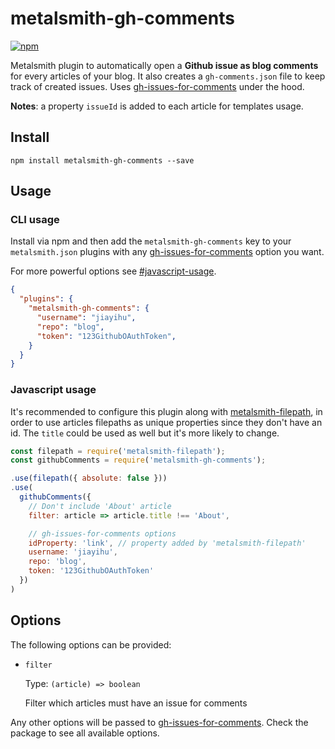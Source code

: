 # metalsmith-gh-comments

[![npm](https://img.shields.io/npm/v/metalsmith-gh-comments.svg)](https://www.npmjs.com/package/metalsmith-gh-comments)

Metalsmith plugin to automatically open a **Github issue as blog comments** for every articles of your blog. It also creates a `gh-comments.json` file to keep track of created issues. Uses [gh-issues-for-comments](https://github.com/jiayihu/gh-issues-for-comments) under the hood.

**Notes**: a property `issueId` is added to each article for templates usage.

## Install

```
npm install metalsmith-gh-comments --save
```

## Usage

### CLI usage

Install via npm and then add the `metalsmith-gh-comments` key to your `metalsmith.json` plugins with any [gh-issues-for-comments](https://github.com/jiayihu/gh-issues-for-comments) option you want.

For more powerful options see [#javascript-usage](#javascript-usage).

```json
{
  "plugins": {
    "metalsmith-gh-comments": {
      "username": "jiayihu",
      "repo": "blog",
      "token": "123GithubOAuthToken",
    }
  }
}
```

### Javascript usage

It's recommended to configure this plugin along with [metalsmith-filepath](https://github.com/lotaris/metalsmith-filepath), in order to use articles filepaths as unique properties since they don't have an id. The `title` could be used as well but it's more likely to change.

```javascript
const filepath = require('metalsmith-filepath');
const githubComments = require('metalsmith-gh-comments');

.use(filepath({ absolute: false }))
.use(
  githubComments({
    // Don't include 'About' article
    filter: article => article.title !== 'About', 

    // gh-issues-for-comments options
    idProperty: 'link', // property added by 'metalsmith-filepath'
    username: 'jiayihu',
    repo: 'blog',
    token: '123GithubOAuthToken'
  })
)
```

## Options

The following options can be provided:

- `filter`

  Type: `(article) => boolean`

  Filter which articles must have an issue for comments

Any other options will be passed to [gh-issues-for-comments](https://github.com/jiayihu/gh-issues-for-comments). Check the package to see all available options.
